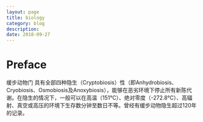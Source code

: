 ```yaml
---
layout: page
title: biology
category: blog
description: 
date: 2018-09-27
---
```

# Preface
缓步动物门 具有全部四种隐生（Cryptobiosis）性（即Anhydrobiosis、Cryobiosis、Osmobiosis及Anoxybiosis），能够在恶劣环境下停止所有新陈代谢。在隐生的情况下，一般可以在高温（151°C）、绝对零度（-272.8°C）、高辐射、真空或高压的环境下生存数分钟至数日不等。曾经有缓步动物隐生超过120年的记录。